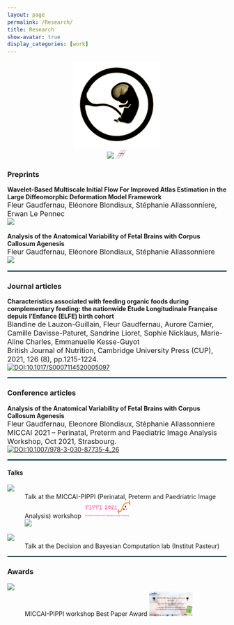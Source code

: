 ```yaml
---
layout: page
permalink: /Research/
title: Research
show-avatar: true
display_categories: [work]
---
```


<div align="center"><img src="/assets/img/output-onlinegiftools(14).gif" width="200"/><br /><a href="https://www.deformetrica.org/"> 
    <img src="https://img.shields.io/badge/Made with Deformetrica-656262.svg" width="110"/></a><img src="/assets/img/deformetrica.png" alt="drawing" width="30"/></div>
    
### Preprints
<b>Wavelet-Based Multiscale Initial Flow For Improved Atlas Estimation in the Large Diffeomorphic Deformation Model Framework</b><br>
     <font size="3"> Fleur Gaudfernau, Eléonore Blondiaux, Stéphanie Allassonniere, Erwan Le Pennec</font><br>
      <a href="https://hal.archives-ouvertes.fr/hal-03620367v1"> <img src="https://img.shields.io/badge/Read on HAL-ff5e3b.svg" /> </a> 

<b>Analysis of the Anatomical Variability of Fetal Brains with Corpus Callosum Agenesis</b><br>
     <font size="3"> Fleur Gaudfernau, Eléonore Blondiaux, Stéphanie Allassonniere</font><br>
      <a href="https://hal.archives-ouvertes.fr/hal-03546165v1/"> <img src="https://img.shields.io/badge/Read on HAL-ff5e3b.svg" /> </a>

<hr style="border:1px solid #2b6777"/>

### Journal articles
<b>Characteristics associated with feeding organic foods during complementary feeding: the nationwide Étude Longitudinale Française depuis l’Enfance (ELFE) birth cohort<br></b>
     <font size="3"> Blandine de Lauzon-Guillain, Fleur Gaudfernau, Aurore Camier, Camille Davisse-Paturet, Sandrine Lioret, Sophie Nicklaus, Marie-Aline Charles, Emmanuelle Kesse-Guyot<br>
     British Journal of Nutrition, Cambridge University Press (CUP), 2021, 126 (8), pp.1215-1224.</font><br>
     [![DOI:10.1017/S0007114520005097](https://zenodo.org/badge/DOI/10.1017/S0007114520005097.svg)](https://doi.org/10.1017/S0007114520005097)
    
<hr style="border:1px solid #2b6777"/>

### Conference articles

<b>Analysis of the Anatomical Variability of Fetal Brains with Corpus Callosum Agenesis</b><br>
     <font size="3"> Fleur Gaudfernau, Eleonore Blondiaux, Stéphanie Allassonniere <br>
     MICCAI 2021 – Perinatal, Preterm and Paediatric Image Analysis Workshop, Oct 2021, Strasbourg.</font><br>
     [![DOI:10.1007/978-3-030-87735-4_26](https://zenodo.org/badge/DOI/10.1007/978-3-319-76207-4_15.svg?colorB=7289da)](https://doi.org/10.1007/978-3-030-87735-4_26)   

<hr style="border:1px solid #2b6777"/>

#### Talks
<dl>
<dt>
    <img src="https://img.shields.io/badge/Oct. 2021-00a19e.svg"></dt>
    
<dd>  Talk at the MICCAI-PIPPI (Perinatal, Preterm and Paedriatric Image Analysis) workshop  <a href="https://pippiworkshop.github.io/"> <img src="/assets/img/PIPPI-Logo2021.png" alt="drawing" width="110"/> </a> <br> <a href="/assets/img/zoom_4.mp4"> <img src="https://img.shields.io/badge/Link to my presentation-a18aab.svg" /> </a> </dd></dl>
<dl>
    <dt>
    <img src="https://img.shields.io/badge/May 2022-00a19e.svg"></dt>
<dd>  Talk at the Decision and Bayesian Computation lab (Institut Pasteur) </dd>

</dl>
    
<hr style="border:1px solid #2b6777"/>

### Awards
    
<dl>
<dt>
    <img  src="https://img.shields.io/badge/Oct. 2021-00a19e.svg"/></dt>
<dd> MICCAI-PIPPI workshop Best Paper Award
 <a href="/assets/img/PIPPI2021_Best_Presentation.png">
    <img src="/assets/img/PIPPI2021_Best_Presentation.png" 
        alt="PIPPI2021_Best_Presentation"
        width="100">
</a> </dd>
    </dl>
 
